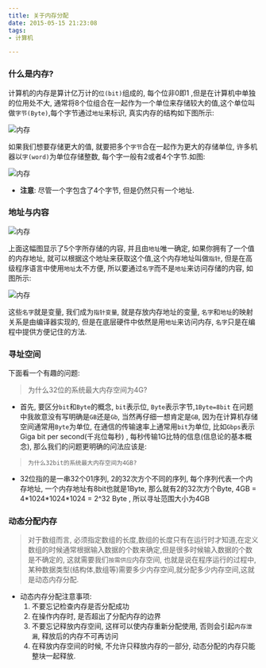 ```yaml
---
title: 关于内存分配
date: 2015-05-15 21:23:08
tags:
- 计算机

---
```


### **什么是内存?**

计算机的内存是算计亿万计的`位(bit)`组成的, 每个位非0即1 ,但是在计算机中单独的位用处不大, 通常将8个位组合在一起作为一个单位来存储较大的值,这个单位叫做`字节(Byte)`,每个字节通过`地址`来标识, 真实内存的结构如下图所示:
<!--more-->
![内存](\img\关于内存分配\pointer1.JPG)
 
如果我们想要存储更大的值, 就要把多个`字节`合在一起作为更大的存储单位, 许多机器以`字(word)`为单位存储整数, 每个字一般有2或者4个字节.如图:

![内存](\img\关于内存分配\pointer2.JPG)

- **注意**: 尽管一个字包含了4个字节, 但是仍然只有一个地址.

### 地址与内容

![内存](\img\关于内存分配\pointer3.JPG)

上面这幅图显示了5个字所存储的内容, 并且由`地址`唯一确定, 如果你拥有了一个值的内存地址, 就可以根据这个地址来获取这个值,这个内存地址叫做`指针`, 但是在高级程序语言中使用`地址`太不方便, 所以要通过`名字`而不是`地址`来访问存储的内容, 如图所示:

![内存](\img\关于内存分配\pointer4.JPG)

这些`名字`就是变量, 我们成为`指针变量`, 就是存放内存地址的变量, `名字`和`地址`的映射关系是由编译器实现的, 但是在底层硬件中依然是用`地址`来访问内存, `名字`只是在编程中提供方便记住的方法.

### 寻址空间

下面看一个有趣的问题:

> 为什么32位的系统最大内存空间为4G?

- 首先, 要区分`bit`和`Byte`的概念, `bit`表示位, `Byte`表示字节,`1Byte=8bit` 在问题中我故意没有写明确是`GB`还是`Gb`, 当然再仔细一想肯定是`GB`, 因为在计算机存储空间通常用`Byte`为单位, 在通信的传输速率上通常用`bit`为单位, 比如`Gbps`表示 Giga bit per second(千兆位每秒) , 每秒传输1G比特的信息(信息论的基本概念), 那么我们的问题更明确的问法应该是:

> `为什么32bit的系统最大内存空间为4GB?`

- 32位指的是一串32个01序列, 2的32次方个不同的序列, 每个序列代表一个内存地址, 一个内存地址有8bit也就是1Byte, 那么就有2的32次方个Byte, 4GB = 4\*1024\*1024\*1024 = 2^32 Byte , 所以寻址范围大小为4GB

### 动态分配内存

> 对于数组而言, 必须指定数组的长度,数组的长度只有在运行时才知道,在定义数组的时候通常根据输入数据的个数来确定,但是很多时候输入数据的个数是不确定的, 这就需要我们`按需供应`内存空间, 也就是说在程序运行的过程中,某种数据类型(结构体,数组等)需要多少内存空间,就分配多少内存空间,这就是动态内存分配.

-   动态内存分配注意事项:
    1. 不要忘记检查内存是否分配成功
    2. 在操作内存时, 是否超出了分配内存的边界
    3. 不要忘记释放内存空间, 这样可以使内存重新分配使用, 否则会引起`内存泄漏`, 释放后的内存不可再访问
    4. 在释放内存空间的时候, 不允许只释放内存的一部分, 动态分配的内存只能整块一起释放.
 





